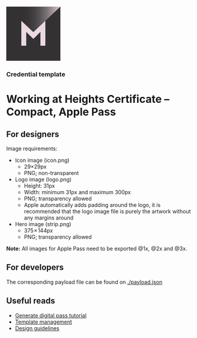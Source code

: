 [![MATTR](/docs/assets/mattr-logo-square.svg)](https://github.com/mattrglobal)

### Credential template  
# Working at Heights Certificate – Compact, Apple Pass

## For designers

Image requirements: 

- Icon image (icon.png)
    - 29×29px
    - PNG; non-transparent
- Logo image (logo.png)
    - Height: 31px 
    - Width: minimum 31px and maximum 300px
    - PNG; transparency allowed
    - Apple automatically adds padding around the logo, it is recommended that the logo image file is purely the artwork without any margins around
- Hero image (strip.png)
    - 375 × 144px
    - PNG; transparency allowed

**Note:** All images for Apple Pass need to be exported @1x, @2x and @3x. 

## For developers

The corresponding payload file can be found on [./payload.json](./payload.json)

## Useful reads

- [Generate digital pass tutorial](https://learn.mattr.global/tutorials/compact-credentials/format-extensions/digital-pass/generate-digital-pass)
- [Template management](https://learn.mattr.global/tutorials/compact-credentials/format-extensions/digital-pass/template-management)
- [Design guidelines](https://learn.mattr.global/tutorials/compact-credentials/format-extensions/digital-pass/design-guideline)
